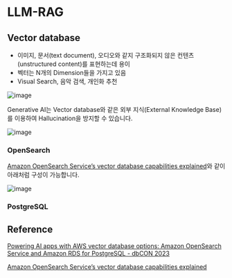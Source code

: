 # LLM-RAG


## Vector database

- 이미지, 문서(text document), 오디오와 같지 구조화되지 않은 컨텐츠(unstructured content)를 표현하는데 용이
- 벡터는 N개의 Dimension들을 가지고 있음
- Visual Search, 음악 검색, 개인화 추천

![image](https://github.com/kyopark2014/LLM-RAG/assets/52392004/993a666d-e4e9-493c-a5b4-35ce1c90d5bf)

Generative AI는 Vector database와 같은 외부 지식(External Knowledge Base)를 이용하여 Hallucination을 방지할 수 있습니다.

![image](https://github.com/kyopark2014/LLM-RAG/assets/52392004/2328ef01-5446-49ee-a25b-3a6af1266b3a)


### OpenSearch

[Amazon OpenSearch Service’s vector database capabilities explained](https://aws.amazon.com/ko/blogs/big-data/amazon-opensearch-services-vector-database-capabilities-explained/)와 같이 아래처럼 구성이 가능합니다.

![image](https://github.com/kyopark2014/LLM-RAG/assets/52392004/5c0f1df7-0f42-4086-a641-fe92a66835cf)


### PostgreSQL


## Reference 

[Powering AI apps with AWS vector database options: Amazon OpenSearch Service and Amazon RDS for PostgreSQL - dbCON 2023](https://broadcast.amazon.com/videos/812948)

[Amazon OpenSearch Service’s vector database capabilities explained](https://aws.amazon.com/ko/blogs/big-data/amazon-opensearch-services-vector-database-capabilities-explained/)
